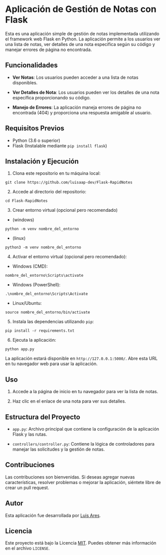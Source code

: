 # Aplicación de Gestión de Notas con Flask

Esta es una aplicación simple de gestión de notas implementada utilizando el framework web Flask en Python. La aplicación permite a los usuarios ver una lista de notas, ver detalles de una nota específica según su código y manejar errores de página no encontrada.

## Funcionalidades

- **Ver Notas**: Los usuarios pueden acceder a una lista de notas disponibles.

- **Ver Detalles de Nota**: Los usuarios pueden ver los detalles de una nota específica proporcionando su código.

- **Manejo de Errores**: La aplicación maneja errores de página no encontrada (404) y proporciona una respuesta amigable al usuario.

## Requisitos Previos

- Python (3.6 o superior)
- Flask (Instalable mediante `pip install flask`)

## Instalación y Ejecución

1. Clona este repositorio en tu máquina local:

```shell
git clone https://github.com/luisaap-dev/Flask-RapidNotes
```

2. Accede al directorio del repositorio:

```shell
cd Flask-RapidNotes
```

3. Crear entorno virtual (opcional pero recomendado)
- (windows)
```shell
python -m venv nombre_del_entorno
```
- (linux)
```shell
python3 -m venv nombre_del_entorno
```

4. Activar el entorno virtual (opcional pero recomendado):

- Windows (CMD):
```shell
nombre_del_entorno\Scripts\activate
```
- Windows (PowerShell):
```shell
.\nombre_del_entorno\Scripts\Activate
```
- Linux/Ubuntu:
```shell
source nombre_del_entorno/bin/activate
```

5. Instala las dependencias utilizando `pip`:

```shell
pip install -r requirements.txt
```

6. Ejecuta la aplicación:

```shell
python app.py
```

La aplicación estará disponible en `http://127.0.0.1:5000/`. Abre esta URL en tu navegador web para usar la aplicación.

## Uso

1. Accede a la página de inicio en tu navegador para ver la lista de notas.

2. Haz clic en el enlace de una nota para ver sus detalles.

## Estructura del Proyecto

- `app.py`: Archivo principal que contiene la configuración de la aplicación Flask y las rutas.

- `controllers/controller.py`: Contiene la lógica de controladores para manejar las solicitudes y la gestión de notas.

## Contribuciones

Las contribuciones son bienvenidas. Si deseas agregar nuevas características, resolver problemas o mejorar la aplicación, siéntete libre de crear un pull request.

## Autor

Esta aplicación fue desarrollada por [Luis Ares](https://github.com/luisaap-dev).

## Licencia

Este proyecto está bajo la Licencia [MIT](LICENSE). Puedes obtener más información en el archivo `LICENSE`.



